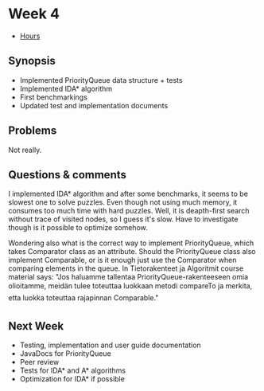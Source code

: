 # Week 4

- [Hours](https://github.com/MiguelSombrero/fifteen-puzzle-solver/blob/master/documentation/hours.md)

## Synopsis

- Implemented PriorityQueue data structure + tests
- Implemented IDA* algorithm
- First benchmarkings
- Updated test and implementation documents

## Problems

Not really.

## Questions & comments

I implemented IDA* algorithm and after some benchmarks, it seems to be slowest one to solve puzzles. Even though not using much memory, it consumes too much time with hard puzzles. Well, it is deapth-first search without trace of visited nodes, so I guess it's slow. Have to investigate though is it possible to optimize somehow.

Wondering also what is the correct way to implement PriorityQueue, which takes Comparator class as an attribute. Should the PriorityQueue class also implement Comparable, or is it enough just use the Comparator when comparing elements in the queue. In Tietorakenteet ja Algoritmit course material says: "Jos haluamme tallentaa PriorityQueue-rakenteeseen omia olioitamme, meidän tulee toteuttaa luokkaan metodi compareTo ja merkita, etta luokka toteuttaa rajapinnan Comparable."

## Next Week

- Testing, implementation and user guide documentation
- JavaDocs for PriorityQueue
- Peer review
- Tests for IDA* and A* algorithms
- Optimization for IDA* if possible